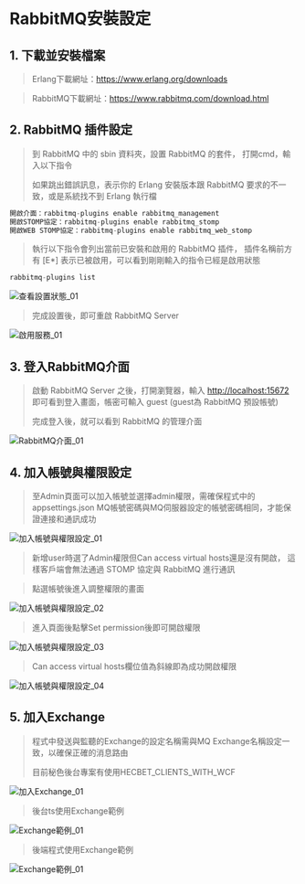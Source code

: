 # RabbitMQ安裝設定



## 1. 下載並安裝檔案

> Erlang下載網址：https://www.erlang.org/downloads

> RabbitMQ下載網址：https://www.rabbitmq.com/download.html



##  2. RabbitMQ 插件設定

> 到 RabbitMQ 中的 sbin 資料夾，設置 RabbitMQ 的套件，
> 打開cmd，輸入以下指令
>
> 如果跳出錯誤訊息，表示你的 Erlang 安裝版本跟 RabbitMQ 要求的不一致，或是系統找不到 Erlang 執行檔

```jsx
開啟介面：rabbitmq-plugins enable rabbitmq_management
開啟STOMP協定：rabbitmq-plugins enable rabbitmq_stomp
開啟WEB STOMP協定：rabbitmq-plugins enable rabbitmq_web_stomp
```

> 執行以下指令會列出當前已安裝和啟用的 RabbitMQ 插件，
> 插件名稱前方有 [E*] 表示已被啟用，可以看到剛剛輸入的指令已經是啟用狀態

```jsx
rabbitmq-plugins list
```

![查看設置狀態_01](./image/查看設置狀態_01.png)

> 完成設置後，即可重啟 RabbitMQ Server

![啟用服務_01](./image/啟用服務_01.png)



## 3. 登入RabbitMQ介面

> 啟動 RabbitMQ Server 之後，打開瀏覽器，輸入 [http://localhost:15672](http://localhost:15672/) 即可看到登入畫面，帳密可輸入 guest 
> (guest為 RabbitMQ 預設帳號)
>
> 完成登入後，就可以看到 RabbitMQ 的管理介面

![RabbitMQ介面_01](./image/RabbitMQ介面_01.png)



## 4. 加入帳號與權限設定

> 至Admin頁面可以加入帳號並選擇admin權限，需確保程式中的appsettings.json MQ帳號密碼與MQ伺服器設定的帳號密碼相同，才能保證連接和通訊成功

![加入帳號與權限設定_01](./image/加入帳號與權限設定_01.png)

> 新增user時選了Admin權限但Can access virtual hosts還是沒有開啟，
> 這樣客戶端會無法通過 STOMP 協定與 RabbitMQ 進行通訊

> 點選帳號後進入調整權限的畫面

![加入帳號與權限設定_02](./image/加入帳號與權限設定_02.png)

> 進入頁面後點擊Set permission後即可開啟權限

![加入帳號與權限設定_03](./image/加入帳號與權限設定_03.png)

> Can access virtual hosts欄位值為斜線即為成功開啟權限

![加入帳號與權限設定_04](./image/加入帳號與權限設定_04.png)

## 5. 加入Exchange

> 程式中發送與監聽的Exchange的設定名稱需與MQ Exchange名稱設定一致，以確保正確的消息路由
>
> 目前秘色後台專案有使用HECBET_CLIENTS_WITH_WCF

![加入Exchange_01](./image/加入Exchange_01.png)

> 後台ts使用Exchange範例

![Exchange範例_01](./image/Exchange範例_01.png)

> 後端程式使用Exchange範例

![Exchange範例_01](./image/Exchange範例_02.png)